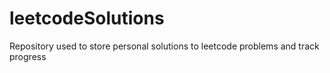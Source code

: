 # leetcodeSolutions
Repository used to store personal solutions to leetcode problems and track progress
